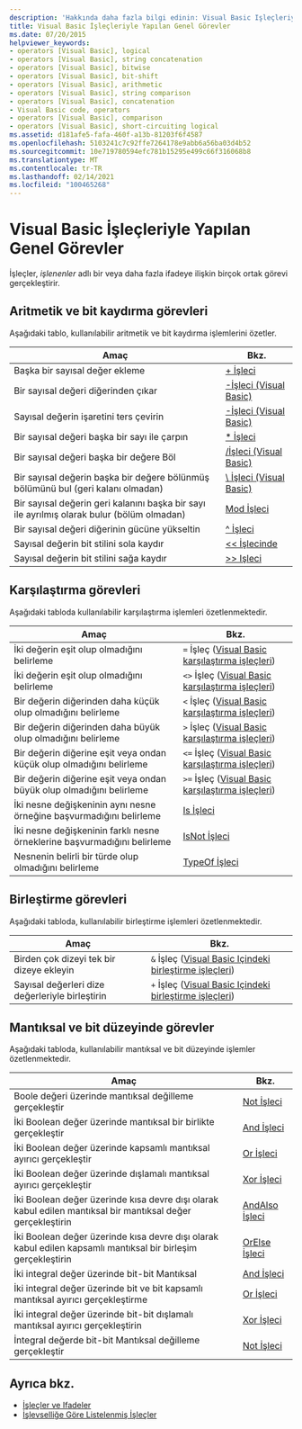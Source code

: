 ```yaml
---
description: 'Hakkında daha fazla bilgi edinin: Visual Basic Işleçleriyle gerçekleştirilen ortak görevler'
title: Visual Basic İşleçleriyle Yapılan Genel Görevler
ms.date: 07/20/2015
helpviewer_keywords:
- operators [Visual Basic], logical
- operators [Visual Basic], string concatenation
- operators [Visual Basic], bitwise
- operators [Visual Basic], bit-shift
- operators [Visual Basic], arithmetic
- operators [Visual Basic], string comparison
- operators [Visual Basic], concatenation
- Visual Basic code, operators
- operators [Visual Basic], comparison
- operators [Visual Basic], short-circuiting logical
ms.assetid: d181afe5-fafa-460f-a13b-81203f6f4587
ms.openlocfilehash: 5103241c7c92ffe7264178e9abb6a56ba03d4b52
ms.sourcegitcommit: 10e719780594efc781b15295e499c66f316068b8
ms.translationtype: MT
ms.contentlocale: tr-TR
ms.lasthandoff: 02/14/2021
ms.locfileid: "100465268"
---
```

# <a name="common-tasks-performed-with-visual-basic-operators"></a>Visual Basic İşleçleriyle Yapılan Genel Görevler

İşleçler, *işlenenler* adlı bir veya daha fazla ifadeye ilişkin birçok ortak görevi gerçekleştirir.  
  
## <a name="arithmetic-and-bit-shift-tasks"></a>Aritmetik ve bit kaydırma görevleri  

 Aşağıdaki tablo, kullanılabilir aritmetik ve bit kaydırma işlemlerini özetler.  
  
|Amaç|Bkz.|  
|---|---|  
|Başka bir sayısal değer ekleme|[+ İşleci](../../../language-reference/operators/addition-operator.md)|  
|Bir sayısal değeri diğerinden çıkar|[-İşleci (Visual Basic)](../../../language-reference/operators/subtraction-operator.md)|  
|Sayısal değerin işaretini ters çevirin|[-İşleci (Visual Basic)](../../../language-reference/operators/subtraction-operator.md)|  
|Bir sayısal değeri başka bir sayı ile çarpın|[* İşleci](../../../language-reference/operators/multiplication-operator.md)|  
|Bir sayısal değeri başka bir değere Böl|[/İşleci (Visual Basic)](../../../language-reference/operators/floating-point-division-operator.md)|  
|Bir sayısal değerin başka bir değere bölünmüş bölümünü bul (geri kalanı olmadan)|[\ İşleci (Visual Basic)](../../../language-reference/operators/integer-division-operator.md)|  
|Bir sayısal değerin geri kalanını başka bir sayı ile ayrılmış olarak bulur (bölüm olmadan)|[Mod İşleci](../../../language-reference/operators/mod-operator.md)|  
|Bir sayısal değeri diğerinin gücüne yükseltin|[^ İşleci](../../../language-reference/operators/exponentiation-operator.md)|  
|Sayısal değerin bit stilini sola kaydır|[<\< İşlecinde](../../../language-reference/operators/left-shift-operator.md)|  
|Sayısal değerin bit stilini sağa kaydır|[>> Işleci](../../../language-reference/operators/right-shift-operator.md)|  
  
## <a name="comparison-tasks"></a>Karşılaştırma görevleri  

 Aşağıdaki tabloda kullanılabilir karşılaştırma işlemleri özetlenmektedir.  
  
|Amaç|Bkz.|  
|---|---|  
|İki değerin eşit olup olmadığını belirleme|`=` İşleç ([Visual Basic karşılaştırma işleçleri](comparison-operators.md))|  
|İki değerin eşit olup olmadığını belirleme|`<>` İşleç ([Visual Basic karşılaştırma işleçleri](comparison-operators.md))|  
|Bir değerin diğerinden daha küçük olup olmadığını belirleme|`<` İşleç ([Visual Basic karşılaştırma işleçleri](comparison-operators.md))|  
|Bir değerin diğerinden daha büyük olup olmadığını belirleme|`>` İşleç ([Visual Basic karşılaştırma işleçleri](comparison-operators.md))|  
|Bir değerin diğerine eşit veya ondan küçük olup olmadığını belirleme|`<=` İşleç ([Visual Basic karşılaştırma işleçleri](comparison-operators.md))|  
|Bir değerin diğerine eşit veya ondan büyük olup olmadığını belirleme|`>=` İşleç ([Visual Basic karşılaştırma işleçleri](comparison-operators.md))|  
|İki nesne değişkeninin aynı nesne örneğine başvurmadığını belirleme|[Is İşleci](../../../language-reference/operators/is-operator.md)|  
|İki nesne değişkeninin farklı nesne örneklerine başvurmadığını belirleme|[IsNot İşleci](../../../language-reference/operators/isnot-operator.md)|  
|Nesnenin belirli bir türde olup olmadığını belirleme|[TypeOf İşleci](../../../language-reference/operators/typeof-operator.md)|  
  
## <a name="concatenation-tasks"></a>Birleştirme görevleri  

 Aşağıdaki tabloda, kullanılabilir birleştirme işlemleri özetlenmektedir.  
  
|Amaç|Bkz.|  
|---|---|  
|Birden çok dizeyi tek bir dizeye ekleyin|`&` İşleç ([Visual Basic Içindeki birleştirme işleçleri](concatenation-operators.md))|  
|Sayısal değerleri dize değerleriyle birleştirin|`+` İşleç ([Visual Basic Içindeki birleştirme işleçleri](concatenation-operators.md))|  
  
## <a name="logical-and-bitwise-tasks"></a>Mantıksal ve bit düzeyinde görevler  

 Aşağıdaki tabloda, kullanılabilir mantıksal ve bit düzeyinde işlemler özetlenmektedir.  
  
|Amaç|Bkz.|  
|---|---|  
|Boole değeri üzerinde mantıksal değilleme gerçekleştir|[Not İşleci](../../../language-reference/operators/not-operator.md)|  
|İki Boolean değer üzerinde mantıksal bir birlikte gerçekleştir|[And İşleci](../../../language-reference/operators/and-operator.md)|  
|İki Boolean değer üzerinde kapsamlı mantıksal ayırıcı gerçekleştir|[Or İşleci](../../../language-reference/operators/or-operator.md)|  
|İki Boolean değer üzerinde dışlamalı mantıksal ayırıcı gerçekleştir|[Xor İşleci](../../../language-reference/operators/xor-operator.md)|  
|İki Boolean değer üzerinde kısa devre dışı olarak kabul edilen mantıksal bir mantıksal değer gerçekleştirin|[AndAlso İşleci](../../../language-reference/operators/andalso-operator.md)|  
|İki Boolean değer üzerinde kısa devre dışı olarak kabul edilen kapsamlı mantıksal bir birleşim gerçekleştirin|[OrElse İşleci](../../../language-reference/operators/orelse-operator.md)|  
|İki integral değer üzerinde bit-bit Mantıksal|[And İşleci](../../../language-reference/operators/and-operator.md)|  
|İki integral değer üzerinde bit ve bit kapsamlı mantıksal ayırıcı gerçekleştirme|[Or İşleci](../../../language-reference/operators/or-operator.md)|  
|İki integral değer üzerinde bit-bit dışlamalı mantıksal ayırıcı gerçekleştirin|[Xor İşleci](../../../language-reference/operators/xor-operator.md)|  
|İntegral değerde bit-bit Mantıksal değilleme gerçekleştir|[Not İşleci](../../../language-reference/operators/not-operator.md)|  
  
## <a name="see-also"></a>Ayrıca bkz.

- [İşleçler ve Ifadeler](index.md)
- [İşlevselliğe Göre Listelenmiş İşleçler](../../../language-reference/operators/operators-listed-by-functionality.md)
